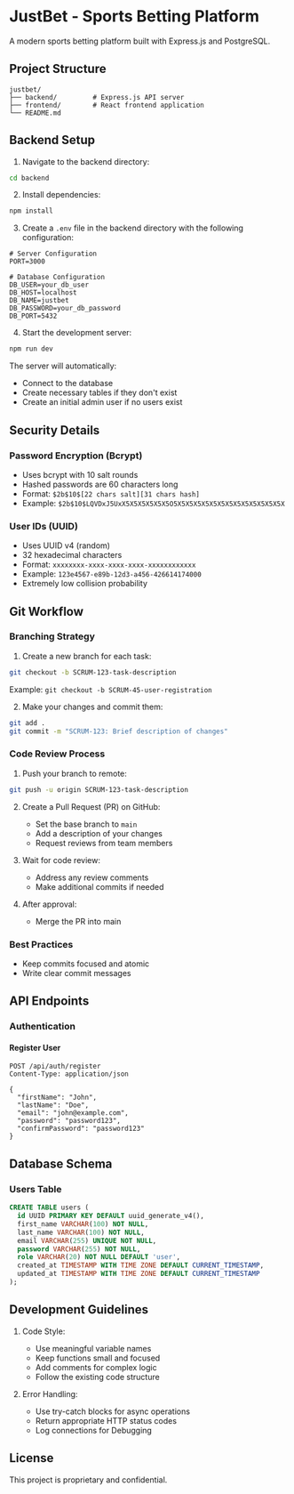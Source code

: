 # JustBet - Sports Betting Platform

A modern sports betting platform built with Express.js and PostgreSQL.

## Project Structure

```
justbet/
├── backend/         # Express.js API server
├── frontend/        # React frontend application
└── README.md
```

## Backend Setup

1. Navigate to the backend directory:
```bash
cd backend
```

2. Install dependencies:
```bash
npm install
```

3. Create a `.env` file in the backend directory with the following configuration:
```env
# Server Configuration
PORT=3000

# Database Configuration
DB_USER=your_db_user
DB_HOST=localhost
DB_NAME=justbet
DB_PASSWORD=your_db_password
DB_PORT=5432
```

4. Start the development server:
```bash
npm run dev
```

The server will automatically:
- Connect to the database
- Create necessary tables if they don't exist
- Create an initial admin user if no users exist

## Security Details

### Password Encryption (Bcrypt)
- Uses bcrypt with 10 salt rounds
- Hashed passwords are 60 characters long
- Format: `$2b$10$[22 chars salt][31 chars hash]`
- Example: `$2b$10$LQVDxJ5UxX5X5X5X5X5X5O5X5X5X5X5X5X5X5X5X5X5X5X5X5X`

### User IDs (UUID)
- Uses UUID v4 (random)
- 32 hexadecimal characters
- Format: `xxxxxxxx-xxxx-xxxx-xxxx-xxxxxxxxxxxx`
- Example: `123e4567-e89b-12d3-a456-426614174000`
- Extremely low collision probability

## Git Workflow

### Branching Strategy

1. Create a new branch for each task:
```bash
git checkout -b SCRUM-123-task-description
```
Example: `git checkout -b SCRUM-45-user-registration`

2. Make your changes and commit them:
```bash
git add .
git commit -m "SCRUM-123: Brief description of changes"
```

### Code Review Process

1. Push your branch to remote:
```bash
git push -u origin SCRUM-123-task-description
```

2. Create a Pull Request (PR) on GitHub:
   - Set the base branch to `main`
   - Add a description of your changes
   - Request reviews from team members

3. Wait for code review:
   - Address any review comments
   - Make additional commits if needed

4. After approval:
   - Merge the PR into main

### Best Practices

- Keep commits focused and atomic
- Write clear commit messages

## API Endpoints

### Authentication

#### Register User
```http
POST /api/auth/register
Content-Type: application/json

{
  "firstName": "John",
  "lastName": "Doe",
  "email": "john@example.com",
  "password": "password123",
  "confirmPassword": "password123"
}
```

## Database Schema

### Users Table
```sql
CREATE TABLE users (
  id UUID PRIMARY KEY DEFAULT uuid_generate_v4(),
  first_name VARCHAR(100) NOT NULL,
  last_name VARCHAR(100) NOT NULL,
  email VARCHAR(255) UNIQUE NOT NULL,
  password VARCHAR(255) NOT NULL,
  role VARCHAR(20) NOT NULL DEFAULT 'user',
  created_at TIMESTAMP WITH TIME ZONE DEFAULT CURRENT_TIMESTAMP,
  updated_at TIMESTAMP WITH TIME ZONE DEFAULT CURRENT_TIMESTAMP
);
```

## Development Guidelines

1. Code Style:
   - Use meaningful variable names
   - Keep functions small and focused
   - Add comments for complex logic
   - Follow the existing code structure

2. Error Handling:
   - Use try-catch blocks for async operations
   - Return appropriate HTTP status codes
   - Log connections for Debugging

## License

This project is proprietary and confidential.
